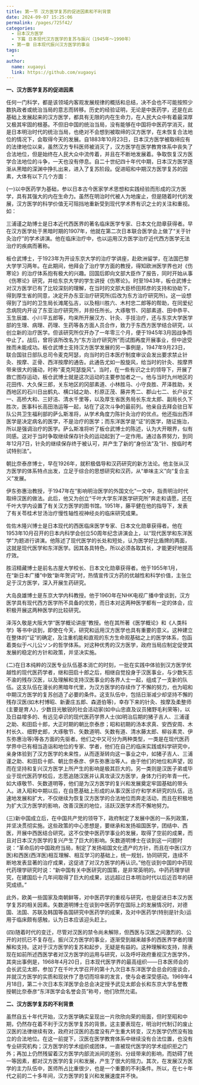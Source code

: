 ```yaml
---
title: 第一节 汉方医学复苏的促进因素和不利背景
date: 2024-09-07 15:25:06
permalink: /pages/725f42/
categories:
  - 日本汉方医学
  - 下篇 日本现代汉方医学的复苏与振兴（1945年～1990年）
  - 第一章 日本现代振兴汉方医学的事业
tags:
  - 
author: 
  name: xugaoyi
  link: https://github.com/xugaoyi
---
```

**一、汉方医学复苏的促进因素**

 

任何一门科学，都是该领域内客观发展规律的概括和总结，决不会也不可能按照少数执政者或统治当局的意志而转移。历史的经验证明，无论是中医药学，还是在此基础上发展起来的汉方医学，都具有无限的内在生命力，在人民大众中有着最深厚又极其牢固的根基。不但旧中国的统治当局，没有能够在中国将中医药学消灭，就是日本明治时代的统治当局，也绝对不会想到被取缔的汉方医学，在未恢复合法地位的情况下，会取得今天的发展。自1883年10月23日，日本汉方医学被取缔应有的法律地位以来，虽然汉方专科医师被消灭了，汉方医学在医学教育体系中丧失了合法地位，但是始终在人民大众中流传着，并且在不断地发展着。争取恢复汉方医学合法地位的斗争，一天也没有停息。自二十世纪四十年代中期，日本汉方医学逐渐从黑暗的深渊中挣扎出来，进入了复苏阶段。促进昭和中期汉方医学复苏的因素，大体有以下几个方面：

(一)以中医药学为基础，参以日本古今医家学术思想和实践经验而形成的汉方医学，具有其强大的内在生命力。虽然在明治时代被人为地废止，但是随着时代的发展，汉方医学的科学价值无可阻挡地重新受到现代学术界有识之士的关注和重视。如：

三浦谨之助博士是日本近代西医界的著名临床医学专家、日本文化勋章获得者。早在汉方医学处于黑暗时期的1907年，他就在第二次日本联合医学会上做了“关于针灸治疗”的学术讲演。他在临床治疗中，也以运用汉方医学治疗近代西方医学无法治疗的疾病而著称。

板仓武博士，于1923年为开设东京大学的治疗学讲座，赴欧洲留学，在法国巴黎大学学习两年。在此期间，他拜会了治疗学方面的教授，得知欧洲医学界也对《伤寒论》的治疗体系抱有极大的兴趣。回国后即向文部大臣作了报告，同时开始从事《伤寒论》研究，并给东京大学的学生讲授《伤寒论》。时至1943年，板仓武博士对汉方医学已有了比较深刻的理解，在当时的文部大臣桥田邦彦的支持和协助下，得到厚生省的同意，决定开办东亚治疗研究所(后改为东方治疗研究所)。这一设想得到了当时的卫生局长滩尾弘吉，以及相川胜六、木村忠二郎等的帮助，在同爱纪念病院内开设了东亚治疗研究所，并担任所长。大琢敬节、冈部素道、田中恭平、玉生辰雄、小川平五郎等，均来所开展汉方、针灸、手技治疗，还与东京大学医学部的生理、病理、药理、生药等各方面人员合作，致力于东西方医学结合研究，以创立新的治疗医学。但该研究所仅开办了一年零三个月，便于1945年3月因战争而中止了。战后，曾将该所改名为“东方治疗研究所”而试图再度开展事业，但中途受挫而未能成功。板仓武博士支持汉方医学发展的另一事例是，1947年9月23日，联合国驻日部队总司令麦克阿瑟，向当时的日本医疗制度审议会发出要求禁止针灸、按摩、正骨、西洋按摩的通告。此通告尤如一股旋风，给当时的针灸、按摩界带来很大的骚动，时称“麦克阿瑟旋风”。当时，在一些有识之士的领导下，开展了救亡图存运动，板仓武博士就是这次运动的主要参加者之一。他与当时九州地区的花田传、大久保三郎，关东地区的冈部素道、小林胜马、小守良胜、芹泽胜助，关西地区的石川日出鹤丸、横口钺之助、杉原正茂、藤井秀二、郡山七二、长户谷丈一、高桥大和、三好洁、清水千里等，以及厚生省医务局长东龙太郎、副局长久下胜次，医事科长高田浩运等一起，站在了这次斗争的最前列。他亲自去拜会驻日军队公共卫生福利部的萨么斯准将，从学术角度力陈针灸治疗的优点。他还指出西洋医学是决定病名的医学，不是治疗的医学；而东洋医学是“证”的医学，随证施治，所以是强调治疗的医学。萨么斯准将听了板仓武博士的陈述，认为大开眼界，似有同感。这对于当时争取继续保存针灸的运动起到了一定作用。通过各界努力，到同年12月7日，针灸的继续保存终于被认可，并产生了新的“身份法”及“针、按临时考试特别法”。

 

朝比奈泰彦博士，早在1926年，就积极倡导和汉药研究的新方法论。他主张从汉方医学的体系特点出发，立足于综合的思想研究和汉药，从“单味主义”向“复合主义”发展。

伊东弥惠治教授，于1947年在“影响明治医学的外国文化”一文中，指责明治时代取缔汉医的做法。此后，他又为创立“千叶大学东洋医学研究所”奔走和请愿，还在千叶大学内设置了有关汉方医学的图书馆。1951年，藤平健在他的指导下，发表了有关苓桂术甘汤治疗慢性轴性视神经炎的临床研究成果。

佐佐木隆兴博士是日本现代的西医临床医学专家、日本文化勋章获得者。他在1953年10月召开的日本内科学会创立50周年纪念讲演会上，以“现代医学和东洋医学”为题进行讲演。他陈述了现代医学的长处和短处，认为医学好比盾牌的两面，这就是现代医学和东洋医学。因其各具特色，所以必须各取其长，才能更好地提高疗效。

胜沼精藏博士是前名古屋大学校长、日本文化勋章获得者。他于1955年1月，在“新日本广播”中致“新年贺词”时，热情宣传汉方药的优越性和科学价值，主张立足于汉方医学，深入开展生药研究。

大岛良雄博士是东京大学内科教授。他于1960年在NHK电视广播中曾谈到，汉方医学具有现代西方医学所不具备的优势，而日本对这两种医学都有一定的体会，应积极开展这两种医学的比较研究。

泽泻久敬是大阪大学“医学概论讲座”教授。他在其所著《医学概论》和《人类科学》等书中谈到，即使在今天，研究和运用汉方医学也具有重要的意义。这种建立在整体的“证”的确定，及注重机能和直观的东方生命观基础之上的医学体系，包函着类似于べ儿公ソン的哲学体系。对这种优秀的汉方医学，政府当局应制定促使其发展的稳定的方针和政策，并坚决实施。

(二)在日本纯粹的汉医专业队伍基本消亡的时刻，一批在实践中体验到汉方医学优越性的现代医药学者，继和田启十郎之后，相继自觉投身于汉医事业，与少数矢志不渝的残存汉医，以及理解和支持汉医事业的各界人士一起，组成了一支新的队伍。这支队伍在漫长的黑暗年代里，为汉方医学的存续作了不懈的努力，也为昭和中期汉方医学的复苏创造了必要的条件。这支队伍中，包括日渐减少却坚持不懈的残存汉医(如木村博昭、新妻庄五郎、森道伯等)，幸存下来的针灸、按摩及柔整师(主要是育人)，少数目光敏锐的社会活动家(如中山忠直及议员猪野毛利荣等)，以及日益增多的、有远见卓识的现代医药学界人士(如明治后期的猪子吉人、三浦谨之助、和田启十郎，大正时期的朝比奈泰彦；昭和初期的汤本求真、安西安周、木村长久、细野史郎，大琢敬节、矢数道明、矢数有道、清水藤太郎、柳谷素灵、伊东弥惠治等)等各方面的先驱者。他们之中又可分为两种类型，一类是在现代医药学界中已有相当造诣和地位的专家、学者，他们在自己的临床实践或科学研究中，亲身体验到了汉方医学的未来性，从而逐渐转向这一事业之中，如猪子吉人、三浦谨之助、和田启十郎、朝比奈泰彦、伊东弥惠治等人。由于他们的地位和声望，因而在坚持和复兴汉方医学上所产生的影响是极其巨大的。另一类则是汉医子弟或毕业于现代医药学校后，志愿追随汉医并认真攻读汉方医学，身体力行的年青一代，如大琢敬节、矢数道明等，他们是为汉方医学的复兴和发展奠定牢固基础的带头人。进入昭和中期以后，在自愿基础上形成的从事汉医诊疗和学术研究的队伍，迅速地发展和扩大，不仅继续为恢复汉方医学的合法地位而奔走活动，而且在积极地为扩大汉方医学的影响，改善汉医的地位，活跃汉医学术而不懈地努力。

(三)新中国成立后，在中国共产党的领导下，政府制定了发展中医的一系列政策，并坚决贯彻实施。这些政策的中心思想是，要继承和发扬祖国医学，团结中、西医，开展中西医结合研究。这不仅使中医药学事业的发展，取得了空前的成果，而且对日本汉方医学的复兴产生了巨大的影响。矢数道明博士在谈到这一问题时说：“革命后的中国政府当局，制定了发扬祖国文化遗产的方针，而且在中医(汉方医)和西医(西洋医)相互理解、相互学习的基础上，统一规划，协同研究，连续不断地发表显著的治疗成果，这促进了对汉方医学的再认识。”他在谈到中国的中药现代药理学研究时说：“新中国有关中医研究的国策，是非常英明的。中药药理学研究，在建国后十几年间取得了巨大的成果，远远超过日本明治时代以后近百年的研究成绩。”

此外，欧美一些国家及南朝鲜等，对中医药学的重视与研究，也是促进日本汉方医学复苏的相关因素。矢数道明博士在谈到中医药学在国际上的发展情况时，对德国、法国、苏联及韩国等各国研究中医药学的成果，及对中医药学(特别是针灸)运用于临床颇有感触，认为日本应该迎头赶上。

(四)随着时代的变迁，尽管对汉医的禁令尚未解除，但西医与汉医之间激烈的、公开的对抗已不复存在。振兴汉方医学的事业，逐渐受到越来越多的西医界学者的理解和支持。这对于汉方医学的复苏和起步，无疑是有益的。这种理解和支持，除表现在如前所述西医学者对汉方医学的运用与研究，以及呼吁政府重视汉方医学外，其突出事例是，1968年4月20日，日本现代医学界的最高组织——日本医师会的会长武见太郎，参加了在千叶大学召开的第十九次日本东洋医学会总会的座谈会，并就汉方医学的实质和现状作了恳切而坦率的发言，使与会者深受感动。1969年4月18日，第二十次日本东洋医学会总会决定授予武见太郎会长和东京大学名誉教授朝比奈泰彦“东洋医学会名誉会员”称号，他们欣然允诺。

 **二、汉方医学复苏的不利背景**

 

虽然自五十年代开始，汉方医学确实呈现出一片欣欣向荣的局面，但时至昭和中期，仍然存在着不利于汉方医学复苏的背景。这主要表现在，明治时代制订的废止汉医的法律继续有效，政府对汉医的态度没有产生重大转变，汉方医学仍然没有独立的合法地位。在这一前提下，汉医在医学教育体系中继续没有合法位置，也没有专业研究机构；汉方医学的学术组织或团体，一直被现代医学的学术组织拒之门外；再加上仍然残留着汉方医学内部流派间的差别、分歧带来的影响，而妨碍了统一等因素，都对汉方医学的复兴和发展，产生了很大的阻力。其次，在发展汉方医学的主力队伍中，医师所占比重很少，也是一个重要的不利条件。所以，在七十年代之前的二十多年间，汉方医学的复兴和发展速度并不快。

 

 